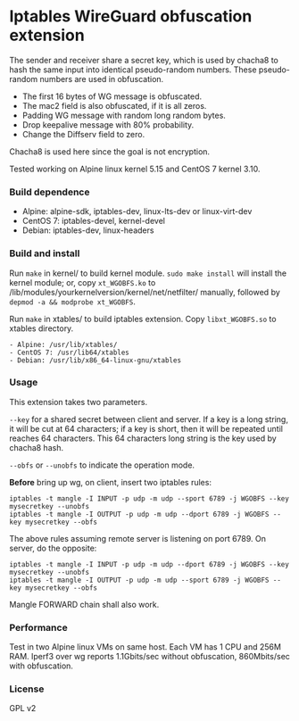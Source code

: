# Iptables WireGuard obfuscation extension

The sender and receiver share a secret key, which is used by chacha8 to hash
the same input into identical pseudo-random numbers. These pseudo-random
numbers are used in obfuscation.

- The first 16 bytes of WG message is obfuscated.
- The mac2 field is also obfuscated, if it is all zeros.
- Padding WG message with random long random bytes.
- Drop keepalive message with 80% probability.
- Change the Diffserv field to zero.

Chacha8 is used here since the goal is not encryption.

Tested working on Alpine linux kernel 5.15 and CentOS 7 kernel 3.10.


### Build dependence

- Alpine: alpine-sdk, iptables-dev, linux-lts-dev or linux-virt-dev
- CentOS 7: iptables-devel, kernel-devel
- Debian: iptables-dev, linux-headers


### Build and install

Run `make` in kernel/ to build kernel module. `sudo make install` will install
the kernel module; or, copy `xt_WGOBFS.ko` to
/lib/modules/yourkernelversion/kernel/net/netfilter/ manually, followed by
`depmod -a && modprobe xt_WGOBFS`.

Run `make` in xtables/ to build iptables extension. Copy `libxt_WGOBFS.so` to
xtables directory.

    - Alpine: /usr/lib/xtables/
    - CentOS 7: /usr/lib64/xtables
    - Debian: /usr/lib/x86_64-linux-gnu/xtables


### Usage

This extension takes two parameters.

`--key` for a shared secret between client and server. If a key is a long
string, it will be cut at 64 characters; if a key is short, then it will be
repeated until reaches 64 characters. This 64 characters long string is the key
used by chacha8 hash.

`--obfs` or `--unobfs` to indicate the operation mode.

**Before** bring up wg, on client, insert two iptables rules:

```shell
iptables -t mangle -I INPUT -p udp -m udp --sport 6789 -j WGOBFS --key mysecretkey --unobfs
iptables -t mangle -I OUTPUT -p udp -m udp --dport 6789 -j WGOBFS --key mysecretkey --obfs
```

The above rules assuming remote server is listening on port 6789. On server, do
the opposite:

```shell
iptables -t mangle -I INPUT -p udp -m udp --dport 6789 -j WGOBFS --key mysecretkey --unobfs
iptables -t mangle -I OUTPUT -p udp -m udp --sport 6789 -j WGOBFS --key mysecretkey --obfs
```

Mangle FORWARD chain shall also work.


### Performance

Test in two Alpine linux VMs on same host. Each VM has 1 CPU and 256M RAM.
Iperf3 over wg reports 1.1Gbits/sec without obfuscation, 860Mbits/sec with
obfuscation.


### License

GPL v2
